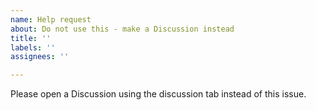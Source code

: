 ```yaml
---
name: Help request
about: Do not use this - make a Discussion instead
title: ''
labels: ''
assignees: ''

---
```


Please open a Discussion using the discussion tab instead of this issue.
